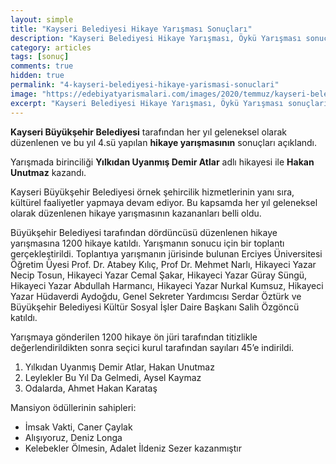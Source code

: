 ```yaml
---
layout: simple
title: "Kayseri Belediyesi Hikaye Yarışması Sonuçları"
description: "Kayseri Belediyesi Hikaye Yarışması, Öykü Yarışması sonuçları açıklanmıştır."
category: articles
tags: [sonuç]
comments: true
hidden: true
permalink: "4-kayseri-belediyesi-hikaye-yarismasi-sonuclari"
image: "https://edebiyatyarismalari.com/images/2020/temmuz/kayseri-belediyesi-hikaye-yarismasi-sonuclari.jpg"
excerpt: "Kayseri Belediyesi Hikaye Yarışması, Öykü Yarışması sonuçları açıklanmıştır."
---
```


**Kayseri Büyükşehir Belediyesi** tarafından her yıl geleneksel olarak düzenlenen ve bu yıl 4.sü yapılan **hikaye yarışmasının** sonuçları açıklandı.  

Yarışmada birinciliği **Yılkıdan Uyanmış Demir Atlar** adlı hikayesi ile **Hakan Unutmaz** kazandı.  

Kayseri Büyükşehir Belediyesi örnek şehircilik hizmetlerinin yanı sıra, kültürel faaliyetler yapmaya devam ediyor. Bu kapsamda her yıl geleneksel olarak düzenlenen hikaye yarışmasının kazananları belli oldu.  

Büyükşehir Belediyesi tarafından dördüncüsü düzenlenen hikaye yarışmasına 1200 hikaye katıldı. Yarışmanın sonucu için bir toplantı gerçekleştirildi. Toplantıya yarışmanın jürisinde bulunan Erciyes Üniversitesi Öğretim Üyesi Prof. Dr. Atabey Kılıç, Prof Dr. Mehmet Narlı, Hikayeci Yazar Necip Tosun, Hikayeci Yazar Cemal Şakar, Hikayeci Yazar Güray Süngü, Hikayeci Yazar Abdullah Harmancı, Hikayeci Yazar Nurkal Kumsuz, Hikayeci Yazar Hüdaverdi Aydoğdu, Genel Sekreter Yardımcısı Serdar Öztürk ve Büyükşehir Belediyesi Kültür Sosyal İşler Daire Başkanı Salih Özgöncü katıldı.  

Yarışmaya gönderilen 1200 hikaye ön jüri tarafından titizlikle değerlendirildikten sonra seçici kurul tarafından sayıları 45’e indirildi.  

1. Yılkıdan Uyanmış Demir Atlar, Hakan Unutmaz
2. Leylekler Bu Yıl Da Gelmedi, Aysel Kaymaz
3. Odalarda, Ahmet Hakan Karataş

Mansiyon ödüllerinin sahipleri:  
- İmsak Vakti, Caner Çaylak
- Alışıyoruz, Deniz Longa
- Kelebekler Ölmesin, Adalet İldeniz Sezer kazanmıştır